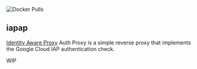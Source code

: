 ![Docker Pulls](https://img.shields.io/docker/pulls/kpurdon/iapap.svg)

iapap
-----

[Identity Aware Proxy](https://cloud.google.com/iap/) Auth Proxy is a simple reverse proxy that implements the Google Cloud IAP authentication check.

WIP
